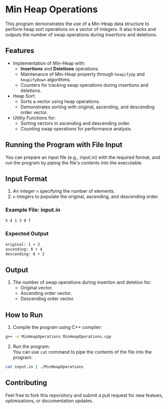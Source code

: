 # Min Heap Operations
This program demonstrates the use of a Min-Heap data structure to perform heap sort operations on a vector of integers. It also tracks and outputs the number of swap operations during insertions and deletions.

## Features
- Implementation of Min-Heap with:
    - **Insertions** and **Deletions** operations.
    - Maintenance of Min-Heap property through `heapifyUp` and `heapifyDown` algorithms.
    - Counters for tracking swap operations during insertions and deletions.
- Heap Sort:
    - Sorts a vector using heap operations.
    - Demonstrates sorting with original, ascending, and descending order vector.
- Utility Functions for:
    - Sorting vectors in ascending and descending order.
    - Counting swap operations for performance analysis.

## Running the Program with File Input
You can prepare an input file (e.g., input.in) with the required format, and run the program by piping the file's contents into the executable. 

## Input Format
1. An integer `n` specifying the number of elements.
2. `n` integers to populate the original, ascending, and descending order.

### Example File: input.in
```sh
5 4 1 3 9 7
```

### Expected Output
```sh
original: 1 + 2
ascending: 0 + 4
descending: 6 + 2
```

## Output
1. The number of swap operations during insertion and deletion for:
    - Original vector.
    - Ascending order vector.
    - Descending order vector.

## How to Run
1. Compile the program using C++ compiler:  
```sh
g++ -o MinHeapOperations MinHeapOperations.cpp
```

2. Run the program:  
You can use `cat` command to pipe the contents of the file into the program:  
```sh
cat input.in | ./MinHeapOperations
```

## Contributing
Feel free to fork this reporsitory and submit a pull request for new featues, optimisations, or documentation updates.